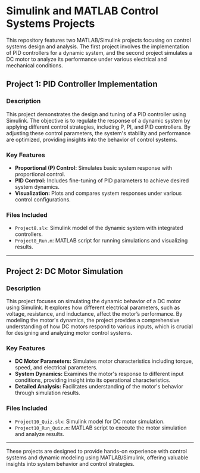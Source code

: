 # Simulink and MATLAB Control Systems Projects

This repository features two MATLAB/Simulink projects focusing on control systems design and analysis. The first project involves the implementation of PID controllers for a dynamic system, and the second project simulates a DC motor to analyze its performance under various electrical and mechanical conditions.

## Project 1: PID Controller Implementation

### Description
This project demonstrates the design and tuning of a PID controller using Simulink. The objective is to regulate the response of a dynamic system by applying different control strategies, including P, PI, and PID controllers. By adjusting these control parameters, the system's stability and performance are optimized, providing insights into the behavior of control systems.

### Key Features
- **Proportional (P) Control:** Simulates basic system response with proportional control.
- **PID Control:** Includes fine-tuning of PID parameters to achieve desired system dynamics.
- **Visualization:** Plots and compares system responses under various control configurations.

### Files Included
- `Project8.slx`: Simulink model of the dynamic system with integrated controllers.
- `Project8_Run.m`: MATLAB script for running simulations and visualizing results.

---

## Project 2: DC Motor Simulation

### Description
This project focuses on simulating the dynamic behavior of a DC motor using Simulink. It explores how different electrical parameters, such as voltage, resistance, and inductance, affect the motor’s performance. By modeling the motor's dynamics, the project provides a comprehensive understanding of how DC motors respond to various inputs, which is crucial for designing and analyzing motor control systems.

### Key Features
- **DC Motor Parameters:** Simulates motor characteristics including torque, speed, and electrical parameters.
- **System Dynamics:** Examines the motor's response to different input conditions, providing insight into its operational characteristics.
- **Detailed Analysis:** Facilitates understanding of the motor's behavior through simulation results.

### Files Included
- `Project10_Quiz.slx`: Simulink model for DC motor simulation.
- `Project10_Run_Quiz.m`: MATLAB script to execute the motor simulation and analyze results.

---

These projects are designed to provide hands-on experience with control systems and dynamic modeling using MATLAB/Simulink, offering valuable insights into system behavior and control strategies.
